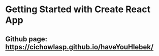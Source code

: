 # Getting Started with Create React App

## Github page: https://cichowlasp.github.io/haveYouHlebek/
